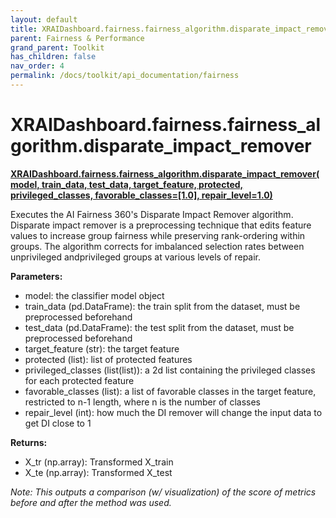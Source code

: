 ```yaml
---
layout: default
title: XRAIDashboard.fairness.fairness_algorithm.disparate_impact_remover
parent: Fairness & Performance
grand_parent: Toolkit
has_children: false
nav_order: 4
permalink: /docs/toolkit/api_documentation/fairness
---
```


# XRAIDashboard.fairness.fairness_algorithm.disparate_impact_remover
**[XRAIDashboard.fairness.fairness_algorithm.disparate_impact_remover(model, train_data, test_data, target_feature, protected, privileged_classes, favorable_classes=[1.0], repair_level=1.0)](https://github.com/gaberamolete/XRAIDashboard/blob/main/fairness/fairness_algorithm.py)**


Executes the AI Fairness 360's Disparate Impact Remover algorithm. Disparate impact remover is a preprocessing technique that edits feature values to increase group fairness while preserving rank-ordering within groups. The algorithm corrects for imbalanced selection rates between unprivileged andprivileged groups at various levels of repair.


**Parameters:**
-  model: the classifier model object
- train_data (pd.DataFrame): the train split from the dataset, must be preprocessed beforehand
- test_data (pd.DataFrame): the test split from the dataset, must be preprocessed beforehand
- target_feature (str): the target feature
- protected (list): list of protected features
- privileged_classes (list(list)): a 2d list containing the privileged classes for each protected feature
- favorable_classes (list): a list of favorable classes in the target feature, restricted to n-1 length, where n is the number of classes
- repair_level (int): how much the DI remover will change the input data to get DI close to 1

**Returns:**
- X_tr (np.array): Transformed X_train
- X_te (np.array): Transformed X_test

*Note: This outputs a comparison (w/ visualization) of the score of metrics before and after the method was used.*